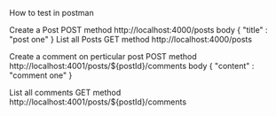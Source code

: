 How to test in postman

Create a Post
POST method
http://localhost:4000/posts
body {
"title" : "post one"
}
List all Posts
GET method
http://localhost:4000/posts

Create a comment on perticular post
POST method
http://localhost:4001/posts/${postId}/comments
body {
"content" : "comment one"
}

List all comments 
GET method
http://localhost:4001/posts/${postId}/comments
